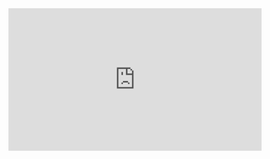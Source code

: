<div style="position: relative; padding-bottom: 56.25%; height: 0; overflow: hidden; max-width: 100%;">
  <iframe 
    src="https://caltech-my.sharepoint.com/personal/eyu_caltech_edu/_layouts/15/Doc.aspx?sourcedoc={9a174230-5479-42f5-a833-d4e1e145f86a}&amp;action=embedview&amp;wdAr=1.7777777777777777"
    style="position: absolute; top: 0; left: 0; width: 100%; height: 100%;" 
    frameborder="0">
    This is an embedded <a target="_blank" href="https://office.com">Microsoft Office</a> presentation, powered by <a target="_blank" href="https://office.com/webapps">Office</a>.
  </iframe>
</div>

